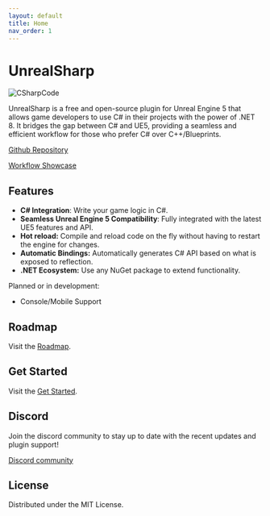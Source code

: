 ```yaml
---
layout: default
title: Home
nav_order: 1
---
```

# UnrealSharp 

![CSharpCode](https://raw.githubusercontent.com/UnrealSharp/unrealsharp.github.io/main/media/home/CSharpCode.PNG)

UnrealSharp is a free and open-source plugin for Unreal Engine 5 that allows game developers to use C# in their projects with the power of .NET 8. It bridges the gap between C# and UE5, providing a seamless and efficient workflow for those who prefer C# over C++/Blueprints.


[Github Repository](https://github.com/UnrealSharp/UnrealSharp)

[Workflow Showcase](https://www.youtube.com/watch?v=NdbiysPTztA)

## Features

- **C# Integration**: Write your game logic in C#.
- **Seamless Unreal Engine 5 Compatibility**: Fully integrated with the latest UE5 features and API.
- **Hot reload:** Compile and reload code on the fly without having to restart the engine for changes.
- **Automatic Bindings:** Automatically generates C# API based on what is exposed to reflection.
- **.NET Ecosystem:** Use any NuGet package to extend functionality.

Planned or in development:
- Console/Mobile Support

## Roadmap

Visit the [Roadmap](https://github.com/orgs/UnrealSharp/projects/3).

## Get Started 

Visit the [Get Started](https://unrealsharp.github.io/get-started.html).

## Discord

Join the discord community to stay up to date with the recent updates and plugin support!

[Discord community](https://discord.gg/HQuJUYFxeV)

## License

Distributed under the MIT License.


